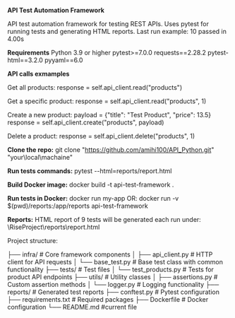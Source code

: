 **API Test Automation Framework**

API test automation framework for testing REST APIs. Uses pytest for running tests and generating HTML reports.
Last run example: 10 passed in 4.00s

**Requirements**
Python 3.9 or higher
pytest>=7.0.0
requests==2.28.2
pytest-html==3.2.0
pyyaml==6.0


**API calls exmamples**

Get all products:
response = self.api_client.read("products")

Get a specific product:
response = self.api_client.read("products", 1)

Create a new product:
payload = {"title": "Test Product", "price": 13.5}
response = self.api_client.create("products", payload)

Delete a product:
response = self.api_client.delete("products", 1)

**Clone the repo:**
git clone "https://github.com/amihi100/API_Python.git" "your\local\machaine"

**Run tests commands:**
pytest --html=reports/report.html

**Build Docker image:**
docker build -t api-test-framework .

**Run tests in Docker:**
docker run my-app
OR:
docker run -v $(pwd)/reports:/app/reports api-test-framework

**Reports:**
HTML report of 9 tests will be generated each run under:
\RiseProject\reports\report.html

Project structure:

├── infra/                  # Core framework components
│   ├── api_client.py       # HTTP client for API requests
│   └── base_test.py        # Base test class with common functionality
├── tests/                  # Test files
│   └── test_products.py    # Tests for product API endpoints
├── utils/                  # Utility classes
│   ├── assertions.py       # Custom assertion methods
│   └── logger.py           # Logging functionality
├── reports/                # Generated test reports
├── conftest.py             # Pytest configuration
├── requirements.txt        # Required packages
├── Dockerfile              # Docker configuration
└── README.md               #current file